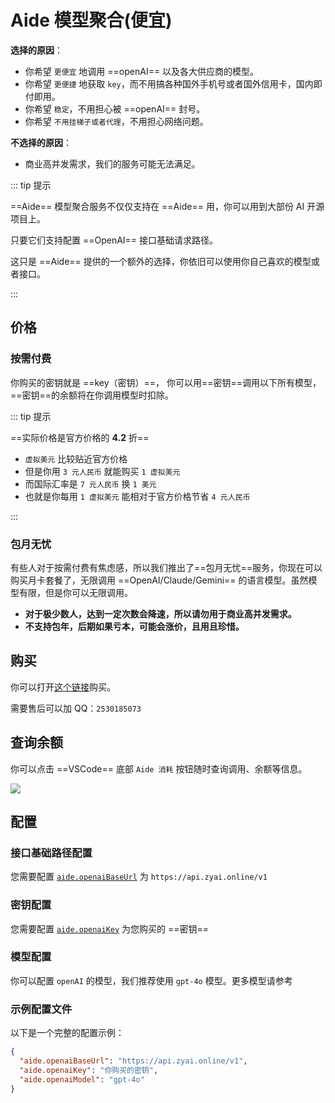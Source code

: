 # Aide 模型聚合(便宜)

**选择的原因**：

- 你希望 `更便宜` 地调用 ==openAI== 以及各大供应商的模型。
- 你希望 `更便捷` 地获取 `key`，而不用搞各种国外手机号或者国外信用卡，国内即付即用。
- 你希望 `稳定`，不用担心被 ==openAI== 封号。
- 你希望 `不用挂梯子或者代理`，不用担心网络问题。

**不选择的原因**：

- 商业高并发需求，我们的服务可能无法满足。

::: tip 提示

==Aide== 模型聚合服务不仅仅支持在 ==Aide== 用，你可以用到大部份 AI 开源项目上。

只要它们支持配置 ==OpenAI== 接口基础请求路径。

这只是 ==Aide== 提供的一个额外的选择，你依旧可以使用你自己喜欢的模型或者接口。

:::

## 价格

### 按需付费

你购买的密钥就是 ==key（密钥）==， 你可以用==密钥==调用以下所有模型， ==密钥==的余额将在你调用模型时扣除。

::: tip 提示

==实际价格是官方价格的 **4.2** 折==

- `虚拟美元` 比较贴近官方价格
- 但是你用 `3 元人民币` 就能购买 `1 虚拟美元`
- 而国际汇率是 `7 元人民币` 换 `1 美元`
- 也就是你每用 `1 虚拟美元` 能相对于官方价格节省 `4 元人民币`

:::

<AideModelPrice />

### 包月无忧

有些人对于按需付费有焦虑感，所以我们推出了==包月无忧==服务，你现在可以购买月卡套餐了，无限调用 ==OpenAI/Claude/Gemini== 的语言模型。虽然模型有限，但是你可以无限调用。

- **对于极少数人，达到一定次数会降速，所以请勿用于商业高并发需求。**
- **不支持包年，后期如果亏本，可能会涨价，且用且珍惜。**

<AideModelPrice onlyShowMonthlyModels />

## 购买

你可以打开[这个链接](https://key.opendevelop.tech/liebiao/322FECDC5792B7AD)购买。

需要售后可以加 QQ：`2530185073`

## 查询余额

你可以点击 ==VSCode== 底部 `Aide 消耗` 按钮随时查询调用、余额等信息。

<Image src="/aide-key-usage-info.zh.jpg" />

## 配置

### 接口基础路径配置

您需要配置 [`aide.openaiBaseUrl`](../configuration/openai-base-url.md) 为 `https://api.zyai.online/v1`

### 密钥配置

您需要配置 [`aide.openaiKey`](../configuration/openai-key.md) 为您购买的 ==密钥==

### 模型配置

你可以配置 `openAI` 的模型，我们推荐使用 `gpt-4o` 模型。更多模型请参考

<AideModelPrice onlyShowAllModels />
<AideModelPrice onlyShowMonthlyModels />

### 示例配置文件

以下是一个完整的配置示例：

```json
{
  "aide.openaiBaseUrl": "https://api.zyai.online/v1",
  "aide.openaiKey": "你购买的密钥",
  "aide.openaiModel": "gpt-4o"
}
```
